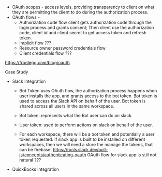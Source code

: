 - OAuth scopes  - access levels, providing transparency to client on what they are permitting the client to do during the authorization process.
- OAuth flows - 
    - Authorization code flow 
    client gets authorization code through the login process and grants consent; Then client use the authorization code, client id and client secret to get access token and refresh token.
    - Implicit flow ???
    - Resource owner password credentials flow 
    - Client credentials flow ???


https://frontegg.com/blog/oauth

Case Study 

- Slack Integration 
    - Bot Token uses OAuth flow, the authorization process happens when user installs the app, and grants access to the bot token. Bot token is used to access the Slack API on behalf of the user. Bot token is shared across all users in the same workspace.

    - Bot token: represents what the Bot user can do on slack.
    - User token: used to perform actions on slack on behalf of the user.

    - For each workspace, there will be a bot token and potentially a user token requested. If slack app is built to be installed on different workspaces, then we will need a store the manage the tokens, that can be firebase. 
    https://tools.slack.dev/bolt-js/concepts/authenticating-oauth
    OAuth flow for slack app is still not natural ???

- QuickBooks Integration


